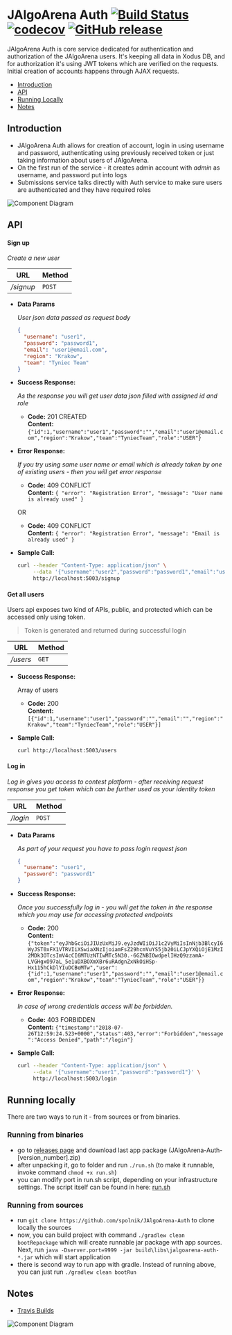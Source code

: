 # JAlgoArena Auth [![Build Status](https://travis-ci.org/spolnik/JAlgoArena-Auth.svg?branch=master)](https://travis-ci.org/spolnik/JAlgoArena-Auth) [![codecov](https://codecov.io/gh/spolnik/JAlgoArena-Auth/branch/master/graph/badge.svg)](https://codecov.io/gh/spolnik/JAlgoArena-Auth) [![GitHub release](https://img.shields.io/github/release/spolnik/jalgoarena-auth.svg)]()

JAlgoArena Auth is core service dedicated for authentication and authorization of the JAlgoArena users. It's keeping all data in Xodus DB, and for authorization it's using JWT tokens which are verified on the requests. Initial creation of accounts happens through AJAX requests.

- [Introduction](#introduction)
- [API](#api)
- [Running Locally](#running-locally)
- [Notes](#notes)

## Introduction

- JAlgoArena Auth allows for creation of account, login in using username and password, authenticating using previously received token or just taking information about users of JAlgoArena.
- On the first run of the service - it creates admin account with _admin_ as username, and password put into logs
- Submissions service talks directly with Auth service to make sure users are authenticated and they have required roles

![Component Diagram](https://github.com/spolnik/JAlgoArena-Auth/raw/master/design/component_diagram.png)

## API

#### Sign up

  _Create a new user_

|URL|Method|
|---|------|
|_/signup_|`POST`|

* **Data Params**

  _User json data passed as request body_
  
  ```json
  {
    "username": "user1",
    "password": "password1",
    "email": "user1@email.com",
    "region": "Krakow",
    "team": "Tyniec Team"
  }
  ```

* **Success Response:**

  _As the response you will get user data json filled with assigned id and role_

  * **Code:** 201 CREATED <br />
    **Content:** `{"id":1,"username":"user1","password":"","email":"user1@email.com","region":"Krakow","team":"TyniecTeam","role":"USER"}`

* **Error Response:**

  _If you try using same user name or email which is already taken by one of existing users - then you will get error response_

  * **Code:** 409 CONFLICT <br />
    **Content:** `{ "error": "Registration Error", "message": "User name is already used" }`

  OR

  * **Code:** 409 CONFLICT <br />
    **Content:** `{ "error": "Registration Error", "message": "Email is already used" }`

* **Sample Call:**

  ```bash
  curl --header "Content-Type: application/json" \
       --data '{"username":"user2","password":"password1","email":"user1@email.com","region":"Krakow","team":"TyniecTeam"}' \
       http://localhost:5003/signup
  ```

#### Get all users

Users api exposes two kind of APIs, public, and protected which can be accessed only using token.

> Token is generated and returned during successful login  

|URL|Method|
|---|------|
|_/users_|`GET`|

* **Success Response:**
  
  Array of users

  * **Code:** 200 <br />
    **Content:** `[{"id":1,"username":"user1","password":"","email":"","region":"Krakow","team":"TyniecTeam","role":"USER"}]`
 
* **Sample Call:**

  `curl http://localhost:5003/users` 
 
#### Log in

  _Log in gives you access to contest platform - after receiving request response you get token which can be further used as your identity token_

|URL|Method|
|---|------|
|_/login_|`POST`|
  
* **Data Params**

  _As part of your request you have to pass login request json_
  
  ```json
  {
    "username": "user1",
    "password": "password1"
  }
  ```

* **Success Response:**
  
  _Once you successfully log in - you will get the token in the response which you may use for accessing protected endpoints_

  * **Code:** 200 <br />
    **Content:** `{"token":"eyJhbGciOiJIUzUxMiJ9.eyJzdWIiOiJ1c2VyMiIsInNjb3BlcyI6WyJST0xFX1VTRVIiXSwiaXNzIjoiamFsZ29hcmVuYS5jb20iLCJpYXQiOjE1MzI2MDk3OTcsImV4cCI6MTUzNTIwMTc5N30.-6GZNBIOwdpelIHzQ9zzamA-LVGHgxO97aL_5e1uDXBOXmXBr6uRAdgnZxNkOiHSp-Hx115hCkDlYIuDCBeMTw","user":{"id":1,"username":"user1","password":"","email":"user1@email.com","region":"Krakow","team":"TyniecTeam","role":"USER"}}`
 
* **Error Response:**

  _In case of wrong credentials access will be forbidden._

  * **Code:** 403 FORBIDDEN <br />
    **Content:** `{"timestamp":"2018-07-26T12:59:24.523+0000","status":403,"error":"Forbidden","message":"Access Denied","path":"/login"}`

* **Sample Call:**

  ```bash
  curl --header "Content-Type: application/json" \
       --data '{"username":"user1","password":"password1"}' \
       http://localhost:5003/login
  ``` 

## Running locally

There are two ways to run it - from sources or from binaries.

### Running from binaries
- go to [releases page](https://github.com/spolnik/JAlgoArena-Auth/releases) and download last app package (JAlgoArena-Auth-[version_number].zip)
- after unpacking it, go to folder and run `./run.sh` (to make it runnable, invoke command `chmod +x run.sh`)
- you can modify port in run.sh script, depending on your infrastructure settings. The script itself can be found in here: [run.sh](run.sh)

### Running from sources
- run `git clone https://github.com/spolnik/JAlgoArena-Auth` to clone locally the sources
- now, you can build project with command `./gradlew clean bootRepackage` which will create runnable jar package with app sources. Next, run `java -Dserver.port=9999 -jar build\libs\jalgoarena-auth-*.jar` which will start application
- there is second way to run app with gradle. Instead of running above, you can just run `./gradlew clean bootRun`

## Notes
- [Travis Builds](https://travis-ci.org/spolnik)

![Component Diagram](https://github.com/spolnik/JAlgoArena/raw/master/design/JAlgoArena_Logo.png)
